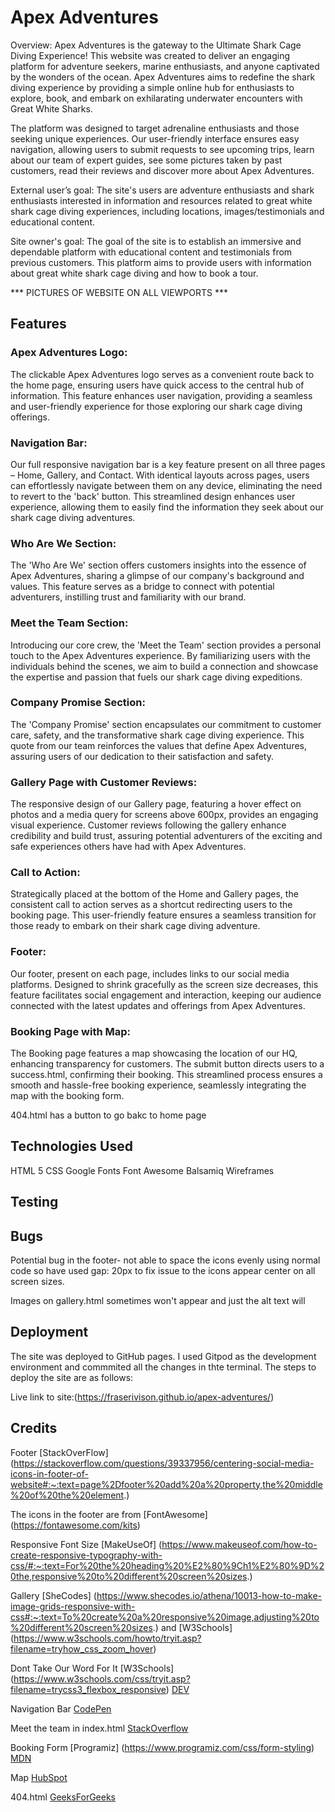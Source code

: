 # Apex Adventures

Overview:
Apex Adventures is the gateway to the Ultimate Shark Cage Diving Experience! This website was created to deliver an engaging platform for adventure seekers, marine enthusiasts, and anyone captivated by the wonders of the ocean. Apex Adventures aims to redefine the shark diving experience by providing a simple online hub for enthusiasts to explore, book, and embark on exhilarating underwater encounters with Great White Sharks.

The platform was designed to target adrenaline enthusiasts and those seeking unique experiences. Our user-friendly interface ensures easy navigation, allowing users to submit requests to see upcoming trips, learn about our team of expert guides, see some pictures taken by past customers, read their reviews and discover more about Apex Adventures.

External user’s goal:
The site's users are adventure enthusiasts and shark enthusiasts interested in information and resources related to great white shark cage diving experiences, including locations, images/testimonials and educational content.

Site owner's goal:
The goal of the site is to establish an immersive and dependable platform with educational content and testimonials from previous customers. This platform aims to provide users with information about great white shark cage diving and how to book a tour.


*** PICTURES OF WEBSITE ON ALL VIEWPORTS ***


## Features

### Apex Adventures Logo:
The clickable Apex Adventures logo serves as a convenient route back to the home page, ensuring users have quick access to the central hub of information. This feature enhances user navigation, providing a seamless and user-friendly experience for those exploring our shark cage diving offerings.

### Navigation Bar:
Our full responsive navigation bar is a key feature present on all three pages – Home, Gallery, and Contact. With identical layouts across pages, users can effortlessly navigate between them on any device, eliminating the need to revert to the 'back' button. This streamlined design enhances user experience, allowing them to easily find the information they seek about our shark cage diving adventures.

### Who Are We Section:
The 'Who Are We' section offers customers insights into the essence of Apex Adventures, sharing a glimpse of our company's background and values. This feature serves as a bridge to connect with potential adventurers, instilling trust and familiarity with our brand.

### Meet the Team Section:
Introducing our core crew, the 'Meet the Team' section provides a personal touch to the Apex Adventures experience. By familiarizing users with the individuals behind the scenes, we aim to build a connection and showcase the expertise and passion that fuels our shark cage diving expeditions.

### Company Promise Section:
The 'Company Promise' section encapsulates our commitment to customer care, safety, and the transformative shark cage diving experience. This quote from our team reinforces the values that define Apex Adventures, assuring users of our dedication to their satisfaction and safety.

### Gallery Page with Customer Reviews:
The responsive design of our Gallery page, featuring a hover effect on photos and a media query for screens above 600px, provides an engaging visual experience. Customer reviews following the gallery enhance credibility and build trust, assuring potential adventurers of the exciting and safe experiences others have had with Apex Adventures.

### Call to Action:
Strategically placed at the bottom of the Home and Gallery pages, the consistent call to action serves as a shortcut redirecting users to the booking page. This user-friendly feature ensures a seamless transition for those ready to embark on their shark cage diving adventure.

### Footer:
Our footer, present on each page, includes links to our social media platforms. Designed to shrink gracefully as the screen size decreases, this feature facilitates social engagement and interaction, keeping our audience connected with the latest updates and offerings from Apex Adventures.

### Booking Page with Map:
The Booking page features a map showcasing the location of our HQ, enhancing transparency for customers. The submit button directs users to a success.html, confirming their booking. This streamlined process ensures a smooth and hassle-free booking experience, seamlessly integrating the map with the booking form.


404.html has a button to go bakc to home page



## Technologies Used

HTML 5
CSS
Google Fonts
Font Awesome
Balsamiq Wireframes

## Testing

## Bugs
Potential bug in the footer- not able to space the icons evenly using normal code so have used gap: 20px to fix issue to the icons appear center on all screen sizes.

Images on gallery.html sometimes won't appear and just the alt text will

## Deployment
The site was deployed to GitHub pages. I used Gitpod as the development environment and commmited all the changes in thte terminal. The steps to deploy the site are as follows:

Live link to site:(https://fraserivison.github.io/apex-adventures/)


## Credits

Footer [StackOverFlow] (https://stackoverflow.com/questions/39337956/centering-social-media-icons-in-footer-of-website#:~:text=page%2Dfooter%20add%20a%20property,the%20middle%20of%20the%20element.)

The icons in the footer are from [FontAwesome] (https://fontawesome.com/kits)

Responsive Font Size [MakeUseOf] (https://www.makeuseof.com/how-to-create-responsive-typography-with-css/#:~:text=For%20the%20heading%20%E2%80%9Ch1%E2%80%9D%20the,responsive%20to%20different%20screen%20sizes.)

Gallery [SheCodes] (https://www.shecodes.io/athena/10013-how-to-make-image-grids-responsive-with-css#:~:text=To%20create%20a%20responsive%20image,adjusting%20to%20different%20screen%20sizes.) and [W3Schools] (https://www.w3schools.com/howto/tryit.asp?filename=tryhow_css_zoom_hover)

Dont Take Our Word For It [W3Schools] (https://www.w3schools.com/css/tryit.asp?filename=trycss3_flexbox_responsive)
[DEV](https://dev.to/dawnind/3-ways-to-display-two-divs-side-by-side-3d8b)

Navigation Bar [CodePen](https://codepen.io/maheshambure21/pen/QwXaRw)

Meet the team in index.html [StackOverflow](https://stackoverflow.com/questions/22592064/how-to-align-text-below-an-image-in-css)

Booking Form [Programiz] (https://www.programiz.com/css/form-styling) [MDN](https://developer.mozilla.org/en-US/docs/Web/HTML/Element/option)

Map [HubSpot](https://blog.hubspot.com/website/how-to-embed-google-map-in-html)


404.html [GeeksForGeeks](https://www.geeksforgeeks.org/create-a-404-page-using-html-and-css/)